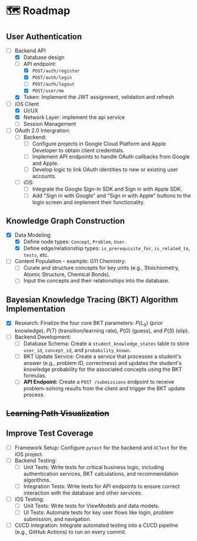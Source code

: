 # 🗺️ Roadmap
## User Authentication
- [ ] Backend API
    - [x] Database design
    - [ ] API endpoint:
        - [x] `POST/auth/register`
        - [x] `POST/auth/login`
        - [ ] `POST/auth/logout`
        - [x] `POST/user/me`
    - [x] Token: Implement the JWT assignment, velidation and refresh
- [ ] iOS Client
    - [x] UI/UX
    - [x] Network Layer: implement the api service
    - [ ] Session Management
- [ ] OAuth 2.0 Intergration:
    - [ ] Backend:
        - [ ] Configure projects in Google Cloud Platform and Apple Developer to obtain client credentials.
        - [ ] Implement API endpoints to handle OAuth callbacks from Google and Apple.
        - [ ] Develop logic to link OAuth identities to new or existing user accounts.
    - [ ] iOS:
        - [ ] Integrate the Google Sign-In SDK and Sign in with Apple SDK.
        - [ ] Add "Sign in with Google" and "Sign in with Apple" buttons to the login screen and implement their functionality.

## Knowledge Graph Construction
- [x] Data Modeling:
    - [x] Define node types: `Concept`, `Problem`, `User`.
    - [x] Define edge/relationship types: `is_prerequisite_for`, `is_related_to`, `tests`, etc.
- [ ] Content Population - example: G11 Chemistry:
    - [ ] Curate and structure concepts for key units (e.g., Stoichiometry, Atomic Structure, Chemical Bonds).
    - [ ] Input the concepts and their relationships into the database.

## Bayesian Knowledge Tracing (BKT) Algorithm Implementation
- [x] Research: Finalize the four core BKT parameters: $P(L_0)$ (prior knowledge), $P(T)$ (transition/learning rate), $P(G)$ (guess), and $P(S)$ (slip).
- [ ] Backend Development:
    - [ ] Database Schema: Create a `student_knowledge_states` table to store `user_id`, `concept_id`, and `probability_known`.
    - [ ] BKT Update Service: Create a service that processes a student's answer (e.g., problem ID, correctness) and updates the student's knowledge probability for the associated concepts using the BKT formulas.
    - [ ] **API Endpoint:** Create a `POST /submissions` endpoint to receive problem-solving results from the client and trigger the BKT update process.

## ~~Learning Path Visualization~~

## Improve Test Coverage
- [ ] Framework Setup: Configure `pytest` for the backend and `XCTest` for the iOS project.
- [ ] Backend Testing:
    - [ ] Unit Tests: Write tests for critical business logic, including authentication services, BKT calculations, and recommendation algorithms.
    - [ ] Integration Tests: Write tests for API endpoints to ensure correct interaction with the database and other services.
- [ ] iOS Testing:
    - [ ] Unit Tests: Write tests for ViewModels and data models.
    - [ ] UI Tests: Automate tests for key user flows like login, problem submission, and navigation.
- [ ] CI/CD Integration: Integrate automated testing into a CI/CD pipeline (e.g., GitHub Actions) to run on every commit.